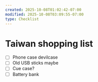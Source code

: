 ```yaml
---
created: 2025-10-08T01:02:42-07:00
modified: 2025-10-08T03:09:55-07:00
type: Checklist
---
```


# Taiwan shopping list

- [ ] Phone case devilcase
- [ ] Old USB sticks maybe
- [ ] Cue case?
- [ ] Battery bank 
